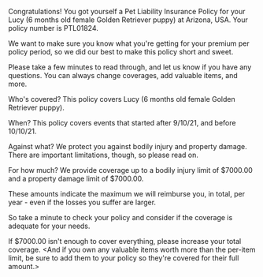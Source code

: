 Congratulations! You got yourself a Pet Liability Insurance Policy for your Lucy (6 months old female Golden Retriever puppy) at Arizona, USA. Your policy number is PTL01824.

We want to make sure you know what you're getting for your premium per policy period, so we did our best to make this policy short and sweet.

Please take a few minutes to read through, and let us know if you have any questions. You can always change coverages, add valuable items, and more.

Who's covered?
This policy covers Lucy (6 months old female Golden Retriever puppy).

When?
This policy covers events that started after 9/10/21, and before 10/10/21.

Against what?
We protect you against bodily injury and property damage. There are important limitations, though, so please read on.

For how much?
We provide coverage up to a bodily injury limit of $7000.00 and a property damage limit of $7000.00.

These amounts indicate the maximum we will reimburse you, in total, per year - even if the losses you suffer are larger.

So take a minute to check your policy and consider if the coverage is adequate for your needs.

If $7000.00 isn't enough to cover everything, please increase your total coverage. <And if you own any valuable items worth more than the per-item limit, be sure to add them to your policy so they're covered for their full amount.>